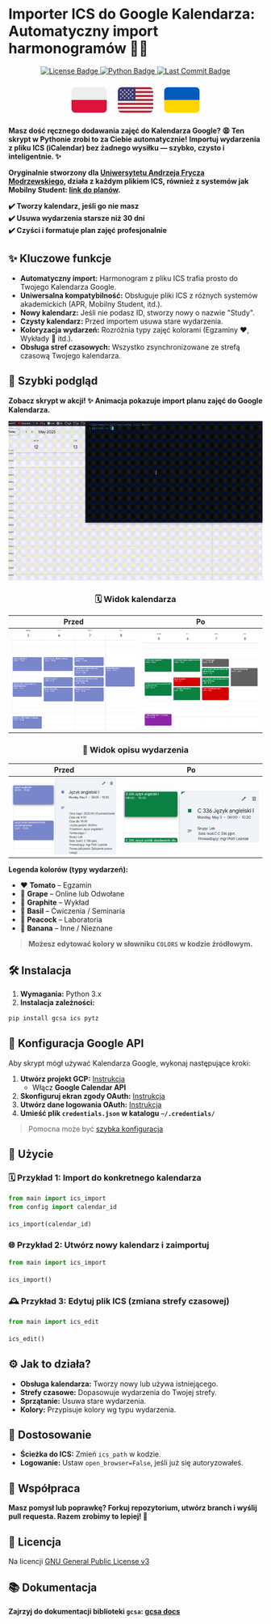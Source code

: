 # Importer ICS do Google Kalendarza: Automatyczny import harmonogramów 📅✨

<p align="center">
  <a href="https://github.com/Anghkooey/uafm_ical/blob/main/LICENSE">
    <img src="https://img.shields.io/github/license/Anghkooey/uafm_ical?style=for-the-badge" alt="License Badge">
  </a>
  <a href="https://www.python.org/">
    <img src="https://img.shields.io/badge/Python-3776AB?style=for-the-badge&logo=python&logoColor=white" alt="Python Badge">
  </a>
  <a href="https://github.com/Anghkooey/uafm_ical/commits/main">
    <img src="https://img.shields.io/github/last-commit/Anghkooey/uafm_ical?style=for-the-badge" alt="Last Commit Badge">
  </a>
</p>

<p align="center">
  <a href="pl.md"><img src="flags/pl_icon.svg" width="70" alt="Polski"></a>
  <a>  </a>
  <a href="README.md"><img src="flags/en_icon.svg" width="70" alt="Angielski"></a>
  <a>  </a>
  <a href="ua.md"><img src="flags/ua_icon.svg" width="70" alt="Ukraiński"></a>
</p>

**Masz dość ręcznego dodawania zajęć do Kalendarza Google? 😩 Ten skrypt w Pythonie zrobi to za Ciebie automatycznie!** **Importuj wydarzenia z pliku ICS (iCalendar) bez żadnego wysiłku — szybko, czysto i inteligentnie. ✨**

**Oryginalnie stworzony dla [Uniwersytetu Andrzeja Frycza Modrzewskiego](https://uafm.edu.pl/), działa z każdym plikiem ICS, również z systemów jak Mobilny Student: [link do planów](https://dziekanat.uafm.edu.pl/Plany/PlanyGrup).**

**✔️ Tworzy kalendarz, jeśli go nie masz  
✔️ Usuwa wydarzenia starsze niż 30 dni  
✔️ Czyści i formatuje plan zajęć profesjonalnie**

## ✨ Kluczowe funkcje

- **Automatyczny import:** Harmonogram z pliku ICS trafia prosto do Twojego Kalendarza Google.
- **Uniwersalna kompatybilność:** Obsługuje pliki ICS z różnych systemów akademickich (APR, Mobilny Student, itd.).
- **Nowy kalendarz:** Jeśli nie podasz ID, stworzy nowy o nazwie "Study".
- **Czysty kalendarz:** Przed importem usuwa stare wydarzenia.
- **Koloryzacja wydarzeń:** Rozróżnia typy zajęć kolorami (Egzaminy ❤️, Wykłady 🖤 itd.).
- **Obsługa stref czasowych:** Wszystko zsynchronizowane ze strefą czasową Twojego kalendarza.

## 🚀 Szybki podgląd

**Zobacz skrypt w akcji! ✨ Animacja pokazuje import planu zajęć do Google Kalendarza.**

<div align="center">
<img src="preview/preview.gif" alt="Podgląd importu ICS" width="600">
</div>

<div align="center">
<h3>🗓️ Widok kalendarza</h3>
</div>

|                      **Przed**                      |                     **Po**                      |
| :-------------------------------------------------: | :---------------------------------------------: |
| ![Before](preview/pictures/calendar_before.png)     | ![After](preview/pictures/calendar_after.png)   |

<div align="center">
  <h3><strong>📝 Widok opisu wydarzenia</strong></h3>
</div>

|                                        **Przed**                                         |                                      **Po**                                      |
| :--------------------------------------------------------------------------------------: | :------------------------------------------------------------------------------: |
| <img src="preview/pictures/description_before.png" alt="Before" width="400"/>           | <img src="preview/pictures/description_after.png" alt="After" width="560"/>     |

**Legenda kolorów (typy wydarzeń):**

- ❤️ **Tomato** – Egzamin  
- 💜 **Grape** – Online lub Odwołane  
- 🖤 **Graphite** – Wykład  
- 💚 **Basil** – Ćwiczenia / Seminaria  
- 💙 **Peacock** – Laboratoria  
- 💛 **Banana** – Inne / Nieznane  

> **Możesz edytować kolory w słowniku `COLORS` w kodzie źródłowym.**

## 🛠️ Instalacja

1. **Wymagania:** Python 3.x
2. **Instalacja zależności:**

```bash
pip install gcsa ics pytz
```

## 🔑 Konfiguracja Google API

Aby skrypt mógł używać Kalendarza Google, wykonaj następujące kroki:

1. **Utwórz projekt GCP:** [Instrukcja](https://developers.google.com/workspace/guides/create-project)
   - Włącz **Google Calendar API**
2. **Skonfiguruj ekran zgody OAuth:** [Instrukcja](https://developers.google.com/workspace/guides/configure-oauth-consent)
3. **Utwórz dane logowania OAuth:** [Instrukcja](https://developers.google.com/workspace/guides/create-credentials#oauth-client-id)
4. **Umieść plik `credentials.json` w katalogu `~/.credentials/`**

> Pomocna może być [szybka konfiguracja](https://developers.google.com/workspace/calendar/api/quickstart/python)

## 🎉 Użycie

### 🗓️ Przykład 1: Import do konkretnego kalendarza

```python
from main import ics_import
from config import calendar_id

ics_import(calendar_id)
```

### 🌐 Przykład 2: Utwórz nowy kalendarz i zaimportuj

```python
from main import ics_import

ics_import()
```

### 🕰️ Przykład 3: Edytuj plik ICS (zmiana strefy czasowej)

```python
from main import ics_edit

ics_edit()
```

## ⚙️ Jak to działa?

- **Obsługa kalendarza:** Tworzy nowy lub używa istniejącego.
- **Strefy czasowe:** Dopasowuje wydarzenia do Twojej strefy.
- **Sprzątanie:** Usuwa stare wydarzenia.
- **Kolory:** Przypisuje kolory wg typu wydarzenia.

## 🎨 Dostosowanie

- **Ścieżka do ICS:** Zmień `ics_path` w kodzie.
- **Logowanie:** Ustaw `open_browser=False`, jeśli już się autoryzowałeś.

## 🤝 Współpraca

**Masz pomysł lub poprawkę? Forkuj repozytorium, utwórz branch i wyślij pull requesta. Razem zrobimy to lepiej! 💪**

## 📜 Licencja

Na licencji [GNU General Public License v3](https://www.google.com/search?q=LICENSE)

## 📚 Dokumentacja

**Zajrzyj do dokumentacji biblioteki `gcsa`: [gcsa docs](https://google-calendar-simple-api.readthedocs.io/en/latest/index.html)**